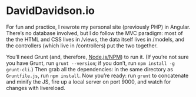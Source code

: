 DavidDavidson.io
================

For fun and practice, I rewrote my personal site (previously PHP) in Angular. There&rsquo;s no database involved, but I do follow the MVC paradigm: most of the the HTML and CSS lives in /views, the data itself lives in /models, and the controllers (which live in /controllers) put the two together.

You&rsquo;ll need Grunt (and, therefore, <a href="http://nodejs.org/" target="_blank">Node.js/NPM</a>) to run it. (If you&rsquo;re not sure you have Grunt, run `grunt --version`; if you don&rsquo;t, run `npm install -g grunt-cli`.) Then grab all the dependencies: in the same directory as `Gruntfile.js`, run `npm install`. Now you&rsquo;re ready: run `grunt` to concatenate and minify the JS, fire up a local server on port 9000, and watch for changes with livereload.